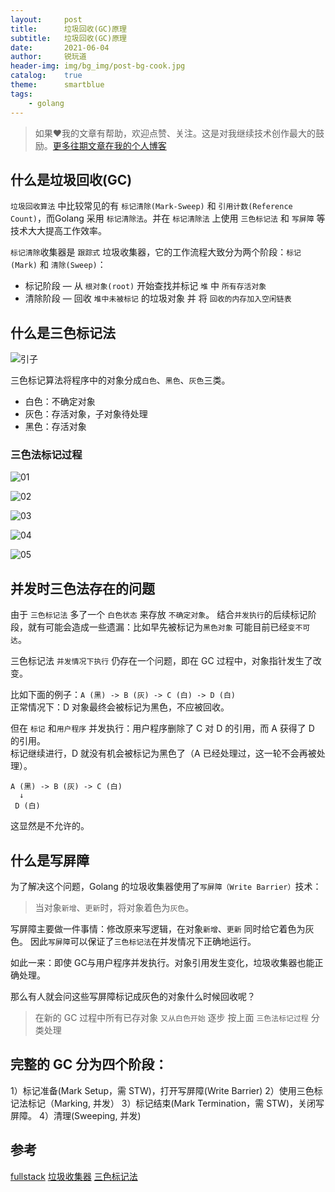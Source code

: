 ```yaml
---
layout:     post
title:      垃圾回收(GC)原理
subtitle:   垃圾回收(GC)原理
date:       2021-06-04
author:     锐玩道
header-img: img/bg_img/post-bg-cook.jpg
catalog:    true
theme:      smartblue
tags:
    - golang
---
```


> 如果❤️我的文章有帮助，欢迎点赞、关注。这是对我继续技术创作最大的鼓励。[更多往期文章在我的个人博客](https://coderdao.github.io/)


## 什么是垃圾回收(GC)
`垃圾回收算法` 中比较常见的有 `标记清除(Mark-Sweep)` 和 `引用计数(Reference Count)`，而Golang 采用 `标记清除法`。并在 `标记清除法` 上使用 `三色标记法` 和 `写屏障` 等技术大大提高工作效率。

`标记清除`收集器是 `跟踪式` 垃圾收集器，它的工作流程大致分为两个阶段：`标记(Mark)` 和 `清除(Sweep)`：

- 标记阶段 — 从 `根对象(root)` 开始查找并标记 `堆` 中 `所有存活对象`
- 清除阶段 — 回收 `堆中未被标记` 的垃圾对象 并 将 `回收的内存加入空闲链表`

## 什么是三色标记法
![引子](https://p3-juejin.byteimg.com/tos-cn-i-k3u1fbpfcp/f1d64cb31b46480388e482f9c80acd2a~tplv-k3u1fbpfcp-zoom-1.image)

三色标记算法将程序中的对象分成`白色`、`黑色`、`灰色`三类。
- 白色：不确定对象
- 灰色：存活对象，子对象待处理
- 黑色：存活对象

### 三色法标记过程
![01](https://p3-juejin.byteimg.com/tos-cn-i-k3u1fbpfcp/17c231a039704446afddf0165cb2c15a~tplv-k3u1fbpfcp-zoom-1.image)

![02](https://p3-juejin.byteimg.com/tos-cn-i-k3u1fbpfcp/9a49f7d0f734434da76187d195033615~tplv-k3u1fbpfcp-zoom-1.image)

![03](https://p3-juejin.byteimg.com/tos-cn-i-k3u1fbpfcp/309cb4e922454b54a804ad35ac5ea48a~tplv-k3u1fbpfcp-zoom-1.image)

![04](https://p3-juejin.byteimg.com/tos-cn-i-k3u1fbpfcp/ac1eba91e26849cfa0fe47330bccc457~tplv-k3u1fbpfcp-zoom-1.image)

![05](https://p3-juejin.byteimg.com/tos-cn-i-k3u1fbpfcp/5072ac9e18f34350a5378a8ab32dea18~tplv-k3u1fbpfcp-zoom-1.image)





## 并发时三色法存在的问题
由于 `三色标记法` 多了一个 `白色状态` 来存放 `不确定对象`。
结合`并发执行`的后续标记阶段，就有可能会造成一些遗漏：比如早先被标记为`黑色对象` 可能目前已经`变不可达`。

三色标记法 `并发情况下执行` 仍存在一个问题，即在 GC 过程中，对象指针发生了改变。

比如下面的例子：`A (黑) -> B (灰) -> C (白) -> D (白)`
<br>正常情况下：D 对象最终会被标记为黑色，不应被回收。

但在 `标记` 和`用户程序` 并发执行：用户程序删除了 C 对 D 的引用，而 A 获得了 D 的引用。<br>
标记继续进行，D 就没有机会被标记为黑色了（A 已经处理过，这一轮不会再被处理）。
```text
A (黑) -> B (灰) -> C (白) 
  ↓
 D (白)
```

这显然是不允许的。

## 什么是写屏障
为了解决这个问题，Golang 的垃圾收集器使用了`写屏障（Write Barrier）`技术：
> 当对象`新增`、`更新`时，将对象着色为`灰色`。

写屏障主要做一件事情：修改原来写逻辑，在对象`新增`、`更新` 同时给它着色为灰色。
因此`写屏障`可以保证了`三色标记法`在并发情况下正确地运行。

如此一来：即使 GC与用户程序并发执行。对象引用发生变化，垃圾收集器也能正确处理。

那么有人就会问这些写屏障标记成灰色的对象什么时候回收呢？
> 在新的 GC 过程中所有已存对象 `又从白色开始` 逐步 按上面 `三色法标记过程` 分类处理


## 完整的 GC 分为四个阶段：

1）标记准备(Mark Setup，需 STW)，打开写屏障(Write Barrier)
2）使用三色标记法标记（Marking, 并发）
3）标记结束(Mark Termination，需 STW)，关闭写屏障。
4）清理(Sweeping, 并发)


## 参考
[fullstack](https://www.fullstack.cafe/golang)
[垃圾收集器](https://draveness.me/golang/docs/part3-runtime/ch07-memory/golang-garbage-collector/)
[三色标记法](https://zhuanlan.zhihu.com/p/105495961)






